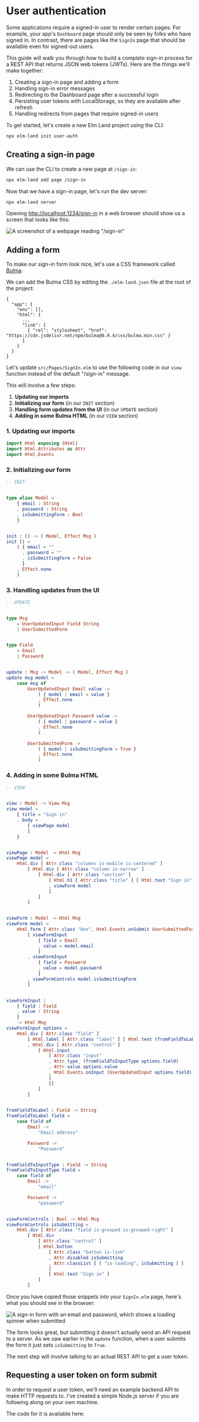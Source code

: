 # User authentication

Some applications require a signed-in user to render certain pages. For example, your app's `Dashboard` page should only be seen by folks who have signed in. In contrast, there are pages like the `SignIn` page that should be available even for signed-out users.

This guide will walk you through how to build a complete sign-in process for a REST API that returns JSON web tokens (JWTs). Here are the things we'll make together:

1. Creating a sign-in page and adding a form
1. Handling sign-in error messages
1. Redirecting to the Dashboard page after a successful login
1. Persisting user tokens with LocalStorage, so they are available after refresh
1. Handling redirects from pages that require signed-in users

To get started, let's create a new Elm Land project using the CLI:

```sh
npx elm-land init user-auth
```

## Creating a sign-in page

We can use the CLI to create a new page at `/sign-in`:

```sh
npx elm-land add page /sign-in
```

Now that we have a sign-in page, let's run the dev server:

```sh
npx elm-land server
```

Opening [http://localhost:1234/sign-in](http://localhost:1234/sign-in) in a web browser should show us a screen that looks like this:

![A screenshot of a webpage reading "/sign-in"](./user-auth/01-sign-in-page.png)

## Adding a form

To make our sign-in form look nice, let's use a CSS framework called [Bulma](https://bulma.io).

We can add the Bulma CSS by editing the `./elm-land.json` file at the root of the project:


```json{6-8}
{
  "app": {
    "env": [],
    "html": {
      ...
      "link": [
        { "rel": "stylesheet", "href": "https://cdn.jsdelivr.net/npm/bulma@0.9.4/css/bulma.min.css" }
      ]
    }
  }
}
```

Let's update `src/Pages/SignIn.elm` to use the following code in our `view` function instead of the default "/sign-in" message.

This will involve a few steps:

1. __Updating our imports__
2. __Initializing our form__ (in our `INIT` section)
3. __Handling form updates from the UI__ (in our `UPDATE` section)
4. __Adding in some Bulma HTML__ (in our `VIEW` section) 

###  1. Updating our imports

```elm
import Html exposing (Html)
import Html.Attributes as Attr
import Html.Events
```

### 2. Initializing our form

```elm
-- INIT


type alias Model =
    { email : String
    , password : String
    , isSubmittingForm : Bool
    }


init : () -> ( Model, Effect Msg )
init () =
    ( { email = ""
      , password = ""
      , isSubmittingForm = False
      }
    , Effect.none
    )
```


### 3. Handling updates from the UI

```elm
-- UPDATE


type Msg
    = UserUpdatedInput Field String
    | UserSubmittedForm


type Field
    = Email
    | Password


update : Msg -> Model -> ( Model, Effect Msg )
update msg model =
    case msg of
        UserUpdatedInput Email value ->
            ( { model | email = value }
            , Effect.none
            )

        UserUpdatedInput Password value ->
            ( { model | password = value }
            , Effect.none
            )

        UserSubmittedForm ->
            ( { model | isSubmittingForm = True }
            , Effect.none
            )
```

### 4. Adding in some Bulma HTML

```elm
-- VIEW


view : Model -> View Msg
view model =
    { title = "Sign in"
    , body =
        [ viewPage model
        ]
    }


viewPage : Model -> Html Msg
viewPage model =
    Html.div [ Attr.class "columns is-mobile is-centered" ]
        [ Html.div [ Attr.class "column is-narrow" ]
            [ Html.div [ Attr.class "section" ]
                [ Html.h1 [ Attr.class "title" ] [ Html.text "Sign in" ]
                , viewForm model
                ]
            ]
        ]


viewForm : Model -> Html Msg
viewForm model =
    Html.form [ Attr.class "box", Html.Events.onSubmit UserSubmittedForm ]
        [ viewFormInput
            { field = Email
            , value = model.email
            }
        , viewFormInput
            { field = Password
            , value = model.password
            }
        , viewFormControls model.isSubmittingForm
        ]


viewFormInput :
    { field : Field
    , value : String
    }
    -> Html Msg
viewFormInput options =
    Html.div [ Attr.class "field" ]
        [ Html.label [ Attr.class "label" ] [ Html.text (fromFieldToLabel options.field) ]
        , Html.div [ Attr.class "control" ]
            [ Html.input
                [ Attr.class "input"
                , Attr.type_ (fromFieldToInputType options.field)
                , Attr.value options.value
                , Html.Events.onInput (UserUpdatedInput options.field)
                ]
                []
            ]
        ]


fromFieldToLabel : Field -> String
fromFieldToLabel field =
    case field of
        Email ->
            "Email address"

        Password ->
            "Password"


fromFieldToInputType : Field -> String
fromFieldToInputType field =
    case field of
        Email ->
            "email"

        Password ->
            "password"


viewFormControls : Bool -> Html Msg
viewFormControls isSubmitting =
    Html.div [ Attr.class "field is-grouped is-grouped-right" ]
        [ Html.div
            [ Attr.class "control" ]
            [ Html.button
                [ Attr.class "button is-link"
                , Attr.disabled isSubmitting
                , Attr.classList [ ( "is-loading", isSubmitting ) ]
                ]
                [ Html.text "Sign in" ]
            ]
        ]
```

Once you have copied those snippets into your `SignIn.elm` page, here's what you should see in the browser:

![A sign-in form with an email and password, which shows a loading spinner when submitted](./user-auth/02-form.gif)

The form looks great, but submitting it doesn't actually send an API request to a server. As we saw earlier in the `update` function, when a user submits the form it just sets `isSubmitting` to `True`.

The next step will involve talking to an actual REST API to get a user token.

## Requesting a user token on form submit

In order to request a user token, we'll need an example backend API to make HTTP requests to. I've created a simple Node.js server if you are following along on your own machine.

The code for it is available here:
